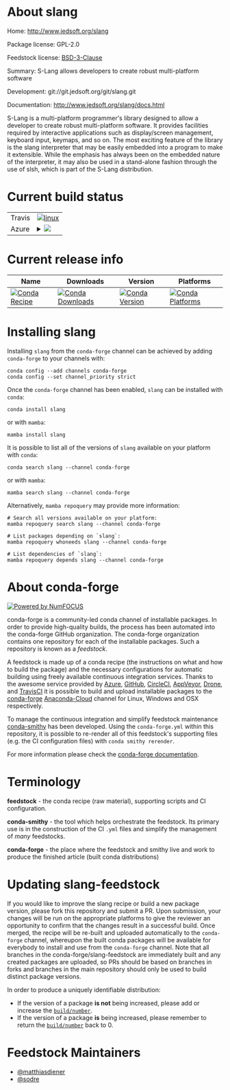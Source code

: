 About slang
===========

Home: http://www.jedsoft.org/slang

Package license: GPL-2.0

Feedstock license: [BSD-3-Clause](https://github.com/conda-forge/slang-feedstock/blob/main/LICENSE.txt)

Summary: S-Lang allows developers to create robust multi-platform software

Development: git://git.jedsoft.org/git/slang.git

Documentation: http://www.jedsoft.org/slang/docs.html

S-Lang is a multi-platform programmer's library designed to allow a
developer to create robust multi-platform software. It provides facilities
required by interactive applications such as display/screen management,
keyboard input, keymaps, and so on. The most exciting feature of the library
is the slang interpreter that may be easily embedded into a program to make
it extensible. While the emphasis has always been on the embedded nature of
the interpreter, it may also be used in a stand-alone fashion through the
use of slsh, which is part of the S-Lang distribution.


Current build status
====================


<table><tr>
    <td>Travis</td>
    <td>
      <a href="https://app.travis-ci.com/conda-forge/slang-feedstock">
        <img alt="linux" src="https://img.shields.io/travis/com/conda-forge/slang-feedstock/main.svg?label=Linux">
      </a>
    </td>
  </tr>
    
  <tr>
    <td>Azure</td>
    <td>
      <details>
        <summary>
          <a href="https://dev.azure.com/conda-forge/feedstock-builds/_build/latest?definitionId=2386&branchName=main">
            <img src="https://dev.azure.com/conda-forge/feedstock-builds/_apis/build/status/slang-feedstock?branchName=main">
          </a>
        </summary>
        <table>
          <thead><tr><th>Variant</th><th>Status</th></tr></thead>
          <tbody><tr>
              <td>linux_64</td>
              <td>
                <a href="https://dev.azure.com/conda-forge/feedstock-builds/_build/latest?definitionId=2386&branchName=main">
                  <img src="https://dev.azure.com/conda-forge/feedstock-builds/_apis/build/status/slang-feedstock?branchName=main&jobName=linux&configuration=linux_64_" alt="variant">
                </a>
              </td>
            </tr><tr>
              <td>linux_aarch64</td>
              <td>
                <a href="https://dev.azure.com/conda-forge/feedstock-builds/_build/latest?definitionId=2386&branchName=main">
                  <img src="https://dev.azure.com/conda-forge/feedstock-builds/_apis/build/status/slang-feedstock?branchName=main&jobName=linux&configuration=linux_aarch64_" alt="variant">
                </a>
              </td>
            </tr><tr>
              <td>linux_ppc64le</td>
              <td>
                <a href="https://dev.azure.com/conda-forge/feedstock-builds/_build/latest?definitionId=2386&branchName=main">
                  <img src="https://dev.azure.com/conda-forge/feedstock-builds/_apis/build/status/slang-feedstock?branchName=main&jobName=linux&configuration=linux_ppc64le_" alt="variant">
                </a>
              </td>
            </tr><tr>
              <td>osx_64</td>
              <td>
                <a href="https://dev.azure.com/conda-forge/feedstock-builds/_build/latest?definitionId=2386&branchName=main">
                  <img src="https://dev.azure.com/conda-forge/feedstock-builds/_apis/build/status/slang-feedstock?branchName=main&jobName=osx&configuration=osx_64_" alt="variant">
                </a>
              </td>
            </tr><tr>
              <td>osx_arm64</td>
              <td>
                <a href="https://dev.azure.com/conda-forge/feedstock-builds/_build/latest?definitionId=2386&branchName=main">
                  <img src="https://dev.azure.com/conda-forge/feedstock-builds/_apis/build/status/slang-feedstock?branchName=main&jobName=osx&configuration=osx_arm64_" alt="variant">
                </a>
              </td>
            </tr><tr>
              <td>win_64</td>
              <td>
                <a href="https://dev.azure.com/conda-forge/feedstock-builds/_build/latest?definitionId=2386&branchName=main">
                  <img src="https://dev.azure.com/conda-forge/feedstock-builds/_apis/build/status/slang-feedstock?branchName=main&jobName=win&configuration=win_64_" alt="variant">
                </a>
              </td>
            </tr>
          </tbody>
        </table>
      </details>
    </td>
  </tr>
</table>

Current release info
====================

| Name | Downloads | Version | Platforms |
| --- | --- | --- | --- |
| [![Conda Recipe](https://img.shields.io/badge/recipe-slang-green.svg)](https://anaconda.org/conda-forge/slang) | [![Conda Downloads](https://img.shields.io/conda/dn/conda-forge/slang.svg)](https://anaconda.org/conda-forge/slang) | [![Conda Version](https://img.shields.io/conda/vn/conda-forge/slang.svg)](https://anaconda.org/conda-forge/slang) | [![Conda Platforms](https://img.shields.io/conda/pn/conda-forge/slang.svg)](https://anaconda.org/conda-forge/slang) |

Installing slang
================

Installing `slang` from the `conda-forge` channel can be achieved by adding `conda-forge` to your channels with:

```
conda config --add channels conda-forge
conda config --set channel_priority strict
```

Once the `conda-forge` channel has been enabled, `slang` can be installed with `conda`:

```
conda install slang
```

or with `mamba`:

```
mamba install slang
```

It is possible to list all of the versions of `slang` available on your platform with `conda`:

```
conda search slang --channel conda-forge
```

or with `mamba`:

```
mamba search slang --channel conda-forge
```

Alternatively, `mamba repoquery` may provide more information:

```
# Search all versions available on your platform:
mamba repoquery search slang --channel conda-forge

# List packages depending on `slang`:
mamba repoquery whoneeds slang --channel conda-forge

# List dependencies of `slang`:
mamba repoquery depends slang --channel conda-forge
```


About conda-forge
=================

[![Powered by
NumFOCUS](https://img.shields.io/badge/powered%20by-NumFOCUS-orange.svg?style=flat&colorA=E1523D&colorB=007D8A)](https://numfocus.org)

conda-forge is a community-led conda channel of installable packages.
In order to provide high-quality builds, the process has been automated into the
conda-forge GitHub organization. The conda-forge organization contains one repository
for each of the installable packages. Such a repository is known as a *feedstock*.

A feedstock is made up of a conda recipe (the instructions on what and how to build
the package) and the necessary configurations for automatic building using freely
available continuous integration services. Thanks to the awesome service provided by
[Azure](https://azure.microsoft.com/en-us/services/devops/), [GitHub](https://github.com/),
[CircleCI](https://circleci.com/), [AppVeyor](https://www.appveyor.com/),
[Drone](https://cloud.drone.io/welcome), and [TravisCI](https://travis-ci.com/)
it is possible to build and upload installable packages to the
[conda-forge](https://anaconda.org/conda-forge) [Anaconda-Cloud](https://anaconda.org/)
channel for Linux, Windows and OSX respectively.

To manage the continuous integration and simplify feedstock maintenance
[conda-smithy](https://github.com/conda-forge/conda-smithy) has been developed.
Using the ``conda-forge.yml`` within this repository, it is possible to re-render all of
this feedstock's supporting files (e.g. the CI configuration files) with ``conda smithy rerender``.

For more information please check the [conda-forge documentation](https://conda-forge.org/docs/).

Terminology
===========

**feedstock** - the conda recipe (raw material), supporting scripts and CI configuration.

**conda-smithy** - the tool which helps orchestrate the feedstock.
                   Its primary use is in the construction of the CI ``.yml`` files
                   and simplify the management of *many* feedstocks.

**conda-forge** - the place where the feedstock and smithy live and work to
                  produce the finished article (built conda distributions)


Updating slang-feedstock
========================

If you would like to improve the slang recipe or build a new
package version, please fork this repository and submit a PR. Upon submission,
your changes will be run on the appropriate platforms to give the reviewer an
opportunity to confirm that the changes result in a successful build. Once
merged, the recipe will be re-built and uploaded automatically to the
`conda-forge` channel, whereupon the built conda packages will be available for
everybody to install and use from the `conda-forge` channel.
Note that all branches in the conda-forge/slang-feedstock are
immediately built and any created packages are uploaded, so PRs should be based
on branches in forks and branches in the main repository should only be used to
build distinct package versions.

In order to produce a uniquely identifiable distribution:
 * If the version of a package **is not** being increased, please add or increase
   the [``build/number``](https://docs.conda.io/projects/conda-build/en/latest/resources/define-metadata.html#build-number-and-string).
 * If the version of a package **is** being increased, please remember to return
   the [``build/number``](https://docs.conda.io/projects/conda-build/en/latest/resources/define-metadata.html#build-number-and-string)
   back to 0.

Feedstock Maintainers
=====================

* [@matthiasdiener](https://github.com/matthiasdiener/)
* [@sodre](https://github.com/sodre/)

